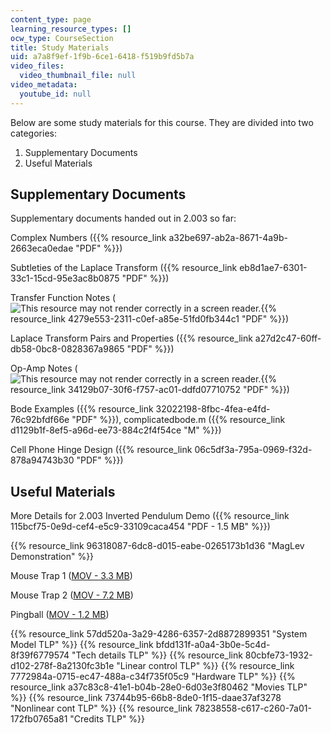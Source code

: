 ```yaml
---
content_type: page
learning_resource_types: []
ocw_type: CourseSection
title: Study Materials
uid: a7a8f9ef-1f9b-6ce1-6418-f519b9fd5b7a
video_files:
  video_thumbnail_file: null
video_metadata:
  youtube_id: null
---
```


Below are some study materials for this course. They are divided into two categories:

1.  Supplementary Documents
2.  Useful Materials

Supplementary Documents
-----------------------

Supplementary documents handed out in 2.003 so far:

Complex Numbers ({{% resource_link a32be697-ab2a-8671-4a9b-2663eca0edae "PDF" %}})

Subtleties of the Laplace Transform ({{% resource_link eb8d1ae7-6301-33c1-15cd-95e3ac8b0875 "PDF" %}})

Transfer Function Notes (![This resource may not render correctly in a screen reader.](/images/inacessible.gif){{% resource_link 4279e553-2311-c0ef-a85e-51fd0fb344c1 "PDF" %}})

Laplace Transform Pairs and Properties ({{% resource_link a27d2c47-60ff-db58-0bc8-0828367a9865 "PDF" %}})

Op-Amp Notes (![This resource may not render correctly in a screen reader.](/images/inacessible.gif){{% resource_link 34129b07-30f6-f757-ac01-ddfd07710752 "PDF" %}})

Bode Examples ({{% resource_link 32022198-8fbc-4fea-e4fd-76c92bfdf66e "PDF" %}}), complicatedbode.m ({{% resource_link d1129b1f-8ef5-a96d-ee73-884c2f4f54ce "M" %}})

Cell Phone Hinge Design ({{% resource_link 06c5df3a-795a-0969-f32d-878a94743b30 "PDF" %}})

Useful Materials
----------------

More Details for 2.003 Inverted Pendulum Demo ({{% resource_link 115bcf75-0e9d-cef4-e5c9-33109caca454 "PDF - 1.5 MB" %}})

{{% resource_link 96318087-6dc8-d015-eabe-0265173b1d36 "MagLev Demonstration" %}}

Mouse Trap 1 ([MOV - 3.3 MB](/ans7870/2/2.003/s05/studymaterials/mtrap1.mov))

Mouse Trap 2 ([MOV - 7.2 MB](/ans7870/2/2.003/s05/studymaterials/mtrap2.mov))

Pingball ([MOV - 1.2 MB](/ans7870/2/2.003/s05/studymaterials/pingball.mov))

{{% resource_link 57dd520a-3a29-4286-6357-2d8872899351 "System Model TLP" %}} {{% resource_link bfdd131f-a0a4-3b0e-5c4d-8f39f6779574 "Tech details TLP" %}} {{% resource_link 80cbfe73-1932-d102-278f-8a2130fc3b1e "Linear control TLP" %}} {{% resource_link 7772984a-0715-ec47-488a-c34f735f05c9 "Hardware TLP" %}} {{% resource_link a37c83c8-41e1-b04b-28e0-6d03e3f80462 "Movies TLP" %}} {{% resource_link 73744b95-66b8-8de0-1f15-daae37af3278 "Nonlinear cont TLP" %}} {{% resource_link 78238558-c617-c260-7a01-172fb0765a81 "Credits TLP" %}}